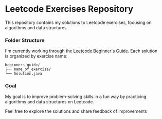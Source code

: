 # Leetcode Exercises Repository

This repository contains my solutions to Leetcode exercises, focusing on algorithms and data structures.

### Folder Structure

I'm currently working through the [Leetcode Beginner's Guide](https://leetcode.com/explore/learn/card/the-leetcode-beginners-guide/). Each solution is organized by exercise name:

```
beginners_guide/
├── name_of_exercise/
└── Solution.java
```

### Goal

My goal is to improve problem-solving skills in a fun way by practicing algorithms and data structures on Leetcode.

Feel free to explore the solutions and share feedback of improvements